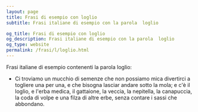 ```yaml
---
layout: page
title: Frasi di esempio con loglio 
subtitle: Frasi italiane di esempio con la parola  loglio

og_title: Frasi di esempio con loglio 
og_description: Frasi italiane di esempio con la parola  loglio
og_type: website
permalink: /frasi/l/loglio.html
---
```


Frasi italiane di esempio contenenti la parola loglio:


- Ci troviamo un mucchio di semenze che non possiamo mica divertirci a togliere una per una, e che bisogna lasciar andare sotto la mola; e c'è il loglio, e l'erba medica, il gattaione, la veccia, la nepitella, la canapuccia, la coda di volpe e una filza di altre erbe, senza contare i sassi che abbondano.
